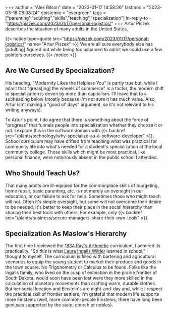 +++
author = "Alex Bilson"
date = "2023-01-17 14:58:26"
lastmod = "2023-03-16 08:08:24"
epistemic = "evergreen"
tags = ["parenting","adulting","skills","teaching","specialization"]
in-reply-to = "https://piszek.com/2023/01/17/personal-logistics/"
+++
Artur Piszek describes the situation of many adults in the United States,

{{< notice type=quote src="https://piszek.com/2023/01/17/personal-logistics/" name="Artur Piszek" >}}
We are all sure everybody else has [adulting] figured out while being too ashamed to admit we could use a few pointers ourselves.
{{< /notice >}}

## Are We Cursed By Specialization?

His heading, "Modernity Likes the Helpless You" is partly true but, while I admit that "greas[ing] the wheels of commerce" is a factor, the modern shift to specialization is driven by more than capitalism. I'll leave that to a subheading below (mostly because I'm not sure it has much value. Also, Artur isn't making a "good ol' days" argument, so it's not relevant to his writing anyways).

To Artur's point, I do agree that there is something about the force of "progress" that funnels people into specialization whether they choose it or not. I explore this in the software domain with {{< backref src="/plants/technology/why-specialize-as-a-software-developer" >}}. School curriculum may have drifted from teaching what was practical for community life into what's needed for a student's specialization at the local community college. Those skills which might be most practical, like personal finance, were notoriously absent in the public school I attended.

## Who Should Teach Us?

That many adults are ill-equiped for the commonplace skills of budgeting, home repair, basic parenting, etc. is not merely an oversight in our education, or our failure to ask for help. Sometimes those who might teach will not. Often it's simple oversight, but some will not overcome their desire to be needed. It's better to keep their place in the social hierarchy than sharing their best tools with others. For example, only {{< backref src="/plants/business/secure-managers-share-their-own-tools" >}}.

## Specialization As Maslow's Hierarchy

The first time I reviewed the [1834 Ray's Arthmetic](https://en.wikipedia.org/wiki/McGuffey_Readers) curriculum, I admired its practicality. "So _this_ is what [Laura Ingalls Wilder](https://en.wikipedia.org/wiki/Laura_Ingalls_Wilder) learned in school," I thought to myself. The curriculum is filled with bartering and agricultural scenarios to equip the young student to market their produce and goods in the town square. No Trigonometry or Calculus to be found. Folks like the Ingalls family, who lived on the cusp of extinction in the prairie frontier of South Dakota, would soon have been lost were they more skilled in the calculation of planetary movements than crafting warm, durable clothes. But her social location and Einstein's are night-and-day and, while I respect the practical skill of frontier settlers, I'm grateful that modern life supports more Einsteins (well, more common-people Einsteins; there have long been geniuses supported by the state, church or nobles).
